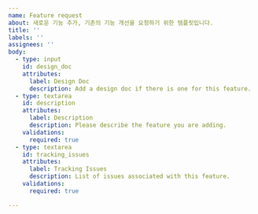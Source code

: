 ```yaml
---
name: Feature request
about: 새로운 기능 추가, 기존의 기능 개선을 요청하기 위한 템플릿입니다.
title: ''
labels: ''
assignees: ''
body:
  - type: input
    id: design_doc
    attributes:
      label: Design Doc
      description: Add a design doc if there is one for this feature.
  - type: textarea
    id: description
    attributes:
      label: Description
      description: Please describe the feature you are adding.
    validations:
      required: true
  - type: textarea
    id: tracking_issues
    attributes:
      label: Tracking Issues
      description: List of issues associated with this feature.
    validations:
      required: true

---
```

